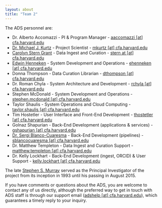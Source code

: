 ```yaml
---
layout: about
title: "Team 2"
---
```


The ADS personnel are:

- Dr. Alberto Accomazzi - PI & Program Manager - [aaccomazzi [at] cfa.harvard.edu](mailto:aaccomazzi@cfa.harvard.edu)  
- [Dr. Michael J. Kurtz](http://www.cfa.harvard.edu/~kurtz/) - Project Scientist - [mkurtz [at] cfa.harvard.edu](mailto:mkurtz@cfa.harvard.edu)  
- [Carolyn Stern Grant](http://hea-www.harvard.edu/~stern/cgrant.html) - Data Ingest and Curation - [stern at [at] cfa.harvard.edu](mailto:stern@cfa.harvard.edu)  
- [Edwin Henneken](https://sites.google.com/site/ehenneken/) - System Development and Operations - [ehenneken [at] cfa.harvard.edu](mailto:ehenneken@cfa.harvard.edu)  
- Donna Thompson - Data Curation Librarian - [dthompson [at] cfa.harvard.edu](mailto:dthompson@cfa.harvard.edu)  
- Dr. Roman Chyla - System Architecture and Development - [rchyla [at] cfa.harvard.edu](mailto:rchyla@cfa.harvard.edu)  
- Stephen McDonald - System Development and Operations - [stephen.mcdonald [at] cfa.harvard.edu](mailto:stephen.mcdonald@cfa.harvard.edu)  
- Taylor Shaulis - System Operations and Cloud Computing - [taylor.shaulis [at] cfa.harvard.edu](mailto:taylor.shaulis@cfa.harvard.edu)  
- Tim Hostetler - User Interface and Front-End Development - [thostetler [at] cfa.harvard.edu](mailto:thostetler@cfa.harvard.edu)  
- Golnaz Shapurian - Back-End Development (applications & services) - [gshapurian [at] cfa.harvard.edu](mailto:gshapurian@cfa.harvard.edu)  
- [Dr. Sergi Blanco-Cuaresma](http://www.blancocuaresma.com/s/) - Back-End Development (pipelines) - [sblancocuaresma [at] cfa.harvard.edu](mailto:sblancocuaresma@cfa.harvard.edu)  
- Dr. Matthew Templeton - Data Ingest and Curation Support - [matthew.templeton [at] cfa.harvard.edu](mailto:matthew.templeton@cfa.harvard.edu)  
- Dr. Kelly Lockhart - Back-End Development (ingest, ORCID) & User Support - [kelly.lockhart [at] cfa.harvard.edu](mailto:kelly.lockhart@cfa.harvard.edu)  

The late [Stephen S. Murray](https://www.cfa.harvard.edu/news/2015-17) served as the Principal Investigator of the project from its inception in 1993 until his passing in August 2015.

If you have comments or questions about the ADS, you are welcome to contact any of us directly, although the preferred way to get in touch with ADS staff is through our support email ([adshelp [at] cfa.harvard.edu](mailto:adshelp@cfa.harvard.edu)), which guarantees a timely reply to your inquiry.

